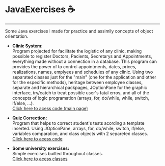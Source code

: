 # JavaExercises ☕

<hr>
 
Some Java exercises I made for practice and assimily concepts of object orientation.

- <b> Clinic System: </b> <br>
 Program projected for facilitate the logistic of any clinic, making possible to register Doctors, Pacients, Secretarys and Appointments, everything made without a connection in a database. This program can provides the power of to control appointments, dates, prices, realizations, names, emplyees and schedules of any clinic. Using two separated classes just for the "main" (one for the application and other for the especific methods), heritage between employee classes, separate and hierarchical packpages, JOptionPane for the graphic interface, try/catch to treat possible user's fatal erros, and all of the concepts of logic programation (arrays, for, do/while, while, switch, if/else, ...). <br>
 <a href="https://github.com/luizottavioc/JavaExercises/blob/main/Clinic/src/aplication/Main.java"> Click here to acess code (main page) </a>

- <b> Quiz Correction: </b> <br>
 Program that helps to correct student's tests acording a template inserted. Using JOptionPane, arrays, for, do/while, switch, if/else, variables comparation, and class objects with 2 separeted classes. <br>
 <a href="https://github.com/luizottavioc/JavaExercises/tree/main/QuizCorrection/src/aplicacao"> Click here to acess code </a>

- <b> Some university exercises: </b> <br>
 Simple exercises builted throughout classes. <br>
 <a href="https://github.com/luizottavioc/JavaExercises/tree/main/UnaAulas/src/aplicacaoUna"> Click here to acess classes </a>
